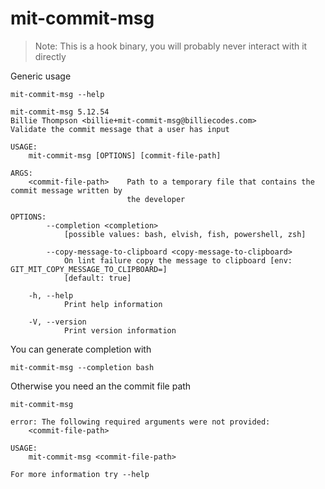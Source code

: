 # mit-commit-msg

> Note: This is a hook binary, you will probably never interact with it directly

Generic usage

``` shell,script(expected_exit_code=0)
mit-commit-msg --help
```

``` shell,verify(stream=stdout)
mit-commit-msg 5.12.54
Billie Thompson <billie+mit-commit-msg@billiecodes.com>
Validate the commit message that a user has input

USAGE:
    mit-commit-msg [OPTIONS] [commit-file-path]

ARGS:
    <commit-file-path>    Path to a temporary file that contains the commit message written by
                          the developer

OPTIONS:
        --completion <completion>
            [possible values: bash, elvish, fish, powershell, zsh]

        --copy-message-to-clipboard <copy-message-to-clipboard>
            On lint failure copy the message to clipboard [env: GIT_MIT_COPY_MESSAGE_TO_CLIPBOARD=]
            [default: true]

    -h, --help
            Print help information

    -V, --version
            Print version information
```

You can generate completion with

``` shell,script(expected_exit_code=0)
mit-commit-msg --completion bash
```

Otherwise you need an the commit file path

``` shell,script(expected_exit_code=2)
mit-commit-msg
```

``` shell,verify(stream=stderr)
error: The following required arguments were not provided:
    <commit-file-path>

USAGE:
    mit-commit-msg <commit-file-path>

For more information try --help
```

